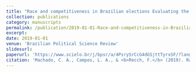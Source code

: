 ```yaml
---
title: "Race and competitiveness in Brazilian elections Evaluating the chances of black and brown candidates through quantile regression analysis of Brazil’s 2014 congressional elections"
collection: publications
category: manuscripts
permalink: /publication/2019-01-01-Race-and-competitiveness-in-Brazilian-elections
excerpt: 
date: 2019-01-01
venue: 'Brazilian Political Science Review'
slidesurl: 
paperurl: 'https://www.scielo.br/j/bpsr/a/4PsrySrCcG4dGSjttTyrxSF/?lang=en'
citation: 'Machado, C. A., Campos, L. A., & <b>Recch, F.</b> (2019). Race and Competitiveness in Brazilian Elections: Evaluating the Chances of Black and Brown Candidates through Quantile Regression Analysis of Brazil's 2014 Congressional Elections. <i>Brazilian Political Science Review<\i>, 13(3), e0005.'
---
```

